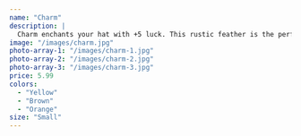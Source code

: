 ```yaml
---
name: "Charm"
description: |
  Charm enchants your hat with +5 luck. This rustic feather is the perfect addition to any hat.
image: "/images/charm.jpg"
photo-array-1: "/images/charm-1.jpg"
photo-array-2: "/images/charm-2.jpg"
photo-array-3: "/images/charm-3.jpg"
price: 5.99
colors:
  - "Yellow"
  - "Brown"
  - "Orange"
size: "Small"
---
```


